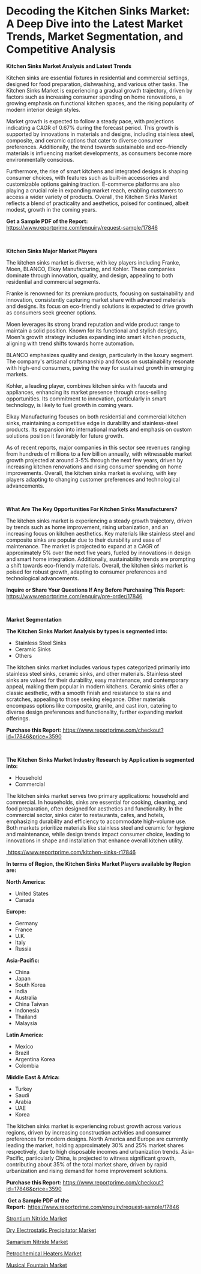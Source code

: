 <p><h1>Decoding the Kitchen Sinks Market: A Deep Dive into the Latest Market Trends, Market Segmentation, and Competitive Analysis</h1></p><p><strong>Kitchen Sinks Market Analysis and Latest Trends</strong></p>
<p><p>Kitchen sinks are essential fixtures in residential and commercial settings, designed for food preparation, dishwashing, and various other tasks. The Kitchen Sinks Market is experiencing a gradual growth trajectory, driven by factors such as increasing consumer spending on home renovations, a growing emphasis on functional kitchen spaces, and the rising popularity of modern interior design styles.</p><p>Market growth is expected to follow a steady pace, with projections indicating a CAGR of 0.67% during the forecast period. This growth is supported by innovations in materials and designs, including stainless steel, composite, and ceramic options that cater to diverse consumer preferences. Additionally, the trend towards sustainable and eco-friendly materials is influencing market developments, as consumers become more environmentally conscious.</p><p>Furthermore, the rise of smart kitchens and integrated designs is shaping consumer choices, with features such as built-in accessories and customizable options gaining traction. E-commerce platforms are also playing a crucial role in expanding market reach, enabling customers to access a wider variety of products. Overall, the Kitchen Sinks Market reflects a blend of practicality and aesthetics, poised for continued, albeit modest, growth in the coming years.</p></p>
<p><strong>Get a Sample PDF of the Report:&nbsp;</strong> <a href="https://www.reportprime.com/enquiry/request-sample/17846?utm_campaign=1130&utm_medium=2&utm_source=Github&utm_content=ia&utm_term=20112024&utm_id=kitchen-sinks">https://www.reportprime.com/enquiry/request-sample/17846</a></p>
<p>&nbsp;</p>
<p><strong>Kitchen Sinks Major Market Players</strong></p>
<p><p>The kitchen sinks market is diverse, with key players including Franke, Moen, BLANCO, Elkay Manufacturing, and Kohler. These companies dominate through innovation, quality, and design, appealing to both residential and commercial segments.</p><p>Franke is renowned for its premium products, focusing on sustainability and innovation, consistently capturing market share with advanced materials and designs. Its focus on eco-friendly solutions is expected to drive growth as consumers seek greener options.</p><p>Moen leverages its strong brand reputation and wide product range to maintain a solid position. Known for its functional and stylish designs, Moen's growth strategy includes expanding into smart kitchen products, aligning with trend shifts towards home automation.</p><p>BLANCO emphasizes quality and design, particularly in the luxury segment. The company's artisanal craftsmanship and focus on sustainability resonate with high-end consumers, paving the way for sustained growth in emerging markets.</p><p>Kohler, a leading player, combines kitchen sinks with faucets and appliances, enhancing its market presence through cross-selling opportunities. Its commitment to innovation, particularly in smart technology, is likely to fuel growth in coming years.</p><p>Elkay Manufacturing focuses on both residential and commercial kitchen sinks, maintaining a competitive edge in durability and stainless-steel products. Its expansion into international markets and emphasis on custom solutions position it favorably for future growth.</p><p>As of recent reports, major companies in this sector see revenues ranging from hundreds of millions to a few billion annually, with witnessable market growth projected at around 3-5% through the next few years, driven by increasing kitchen renovations and rising consumer spending on home improvements. Overall, the kitchen sinks market is evolving, with key players adapting to changing customer preferences and technological advancements.</p></p>
<p>&nbsp;</p>
<p><strong>What Are The Key Opportunities For Kitchen Sinks Manufacturers?</strong></p>
<p><p>The kitchen sinks market is experiencing a steady growth trajectory, driven by trends such as home improvement, rising urbanization, and an increasing focus on kitchen aesthetics. Key materials like stainless steel and composite sinks are popular due to their durability and ease of maintenance. The market is projected to expand at a CAGR of approximately 5% over the next five years, fueled by innovations in design and smart home integration. Additionally, sustainability trends are prompting a shift towards eco-friendly materials. Overall, the kitchen sinks market is poised for robust growth, adapting to consumer preferences and technological advancements.</p></p>
<p><strong>Inquire or Share Your Questions If Any Before Purchasing This Report:</strong> <a href="https://www.reportprime.com/enquiry/pre-order/17846?utm_campaign=1130&utm_medium=2&utm_source=Github&utm_content=ia&utm_term=20112024&utm_id=kitchen-sinks">https://www.reportprime.com/enquiry/pre-order/17846</a></p>
<p>&nbsp;</p>
<p><strong>Market Segmentation</strong></p>
<p><strong>The Kitchen Sinks Market Analysis by types is segmented into:</strong></p>
<p><ul><li>Stainless Steel Sinks</li><li>Ceramic Sinks</li><li>Others</li></ul></p>
<p><p>The kitchen sinks market includes various types categorized primarily into stainless steel sinks, ceramic sinks, and other materials. Stainless steel sinks are valued for their durability, easy maintenance, and contemporary appeal, making them popular in modern kitchens. Ceramic sinks offer a classic aesthetic, with a smooth finish and resistance to stains and scratches, appealing to those seeking elegance. Other materials encompass options like composite, granite, and cast iron, catering to diverse design preferences and functionality, further expanding market offerings.</p></p>
<p><strong>Purchase this Report:&nbsp;</strong><a href="https://www.reportprime.com/checkout?id=17846&price=3590&utm_campaign=1130&utm_medium=2&utm_source=Github&utm_content=ia&utm_term=20112024&utm_id=kitchen-sinks">https://www.reportprime.com/checkout?id=17846&price=3590</a></p>
<p>&nbsp;</p>
<p><strong>The Kitchen Sinks Market Industry Research by Application is segmented into:</strong></p>
<p><ul><li>Household</li><li>Commercial</li></ul></p>
<p><p>The kitchen sinks market serves two primary applications: household and commercial. In households, sinks are essential for cooking, cleaning, and food preparation, often designed for aesthetics and functionality. In the commercial sector, sinks cater to restaurants, cafes, and hotels, emphasizing durability and efficiency to accommodate high-volume use. Both markets prioritize materials like stainless steel and ceramic for hygiene and maintenance, while design trends impact consumer choice, leading to innovations in shape and installation that enhance overall kitchen utility.</p></p>
<p><a href="https://www.reportprime.com/kitchen-sinks-r17846?utm_campaign=1130&utm_medium=2&utm_source=Github&utm_content=ia&utm_term=20112024&utm_id=kitchen-sinks">&nbsp;https://www.reportprime.com/kitchen-sinks-r17846</a></p>
<p><strong>In terms of Region, the Kitchen Sinks Market Players available by Region are:</strong></p>
<p>
    <p> <strong> North America: </strong>
        <ul>
            <li>United States</li>
            <li>Canada</li>
        </ul>
        </p> 
    <p> <strong> Europe: </strong>
        <ul>
            <li>Germany</li>
            <li>France</li>
            <li>U.K.</li>
            <li>Italy</li>
            <li>Russia</li>
        </ul>
        </p> 
    <p> <strong> Asia-Pacific: </strong>
        <ul>
            <li>China</li>
            <li>Japan</li>
            <li>South Korea</li>
            <li>India</li>
            <li>Australia</li>
            <li>China Taiwan</li>
            <li>Indonesia</li>
            <li>Thailand</li>
            <li>Malaysia</li>
        </ul>
        </p> 
    <p> <strong> Latin America: </strong>
        <ul>
            <li>Mexico</li>
            <li>Brazil</li>
            <li>Argentina Korea</li>
            <li>Colombia</li>
        </ul>
        </p> 
    <p> <strong> Middle East & Africa: </strong>
        <ul>
            <li>Turkey</li>
            <li>Saudi</li>
            <li>Arabia</li>
            <li>UAE</li>
            <li>Korea</li>
        </ul>
    </p>
    </p>
<p><p>The kitchen sinks market is experiencing robust growth across various regions, driven by increasing construction activities and consumer preferences for modern designs. North America and Europe are currently leading the market, holding approximately 30% and 25% market shares respectively, due to high disposable incomes and urbanization trends. Asia-Pacific, particularly China, is projected to witness significant growth, contributing about 35% of the total market share, driven by rapid urbanization and rising demand for home improvement solutions.</p></p>
<p><strong>Purchase this Report: </strong><a href="https://www.reportprime.com/checkout?id=17846&price=3590&utm_campaign=1130&utm_medium=2&utm_source=Github&utm_content=ia&utm_term=20112024&utm_id=kitchen-sinks">https://www.reportprime.com/checkout?id=17846&price=3590</a></p>
<p>&nbsp;<strong>Get a Sample PDF of the Report:&nbsp;&nbsp;</strong><a href="https://www.reportprime.com/enquiry/request-sample/17846?utm_campaign=1130&utm_medium=2&utm_source=Github&utm_content=ia&utm_term=20112024&utm_id=kitchen-sinks">https://www.reportprime.com/enquiry/request-sample/17846</a></p>
<p><strong></strong></p>
<p><p><a href="https://issuu.com/reportprime-2/docs/strontium-nitride-market-size-2030._85aa9a4fd55e72?utm_campaign=1130&utm_medium=2&utm_source=Github&utm_content=ia&utm_term=20112024&utm_id=kitchen-sinks">Strontium Nitride Market</a></p><p><a href="https://www.linkedin.com/pulse/global-dry-electrostatic-precipitator-market-product-types-applications-oe6ne?utm_campaign=1130&utm_medium=2&utm_source=Github&utm_content=ia&utm_term=20112024&utm_id=kitchen-sinks">Dry Electrostatic Precipitator Market</a></p><p><a href="https://issuu.com/reportprime-2/docs/samarium-nitride-market-size-2030.p_5303a9d353fae3?utm_campaign=1130&utm_medium=2&utm_source=Github&utm_content=ia&utm_term=20112024&utm_id=kitchen-sinks">Samarium Nitride Market</a></p><p><a href="https://www.linkedin.com/pulse/investment-opportunities-petrochemical-heaters-sector-risk-ualoe?utm_campaign=1130&utm_medium=2&utm_source=Github&utm_content=ia&utm_term=20112024&utm_id=kitchen-sinks">Petrochemical Heaters Market</a></p><p><a href="https://www.linkedin.com/pulse/navigating-global-musical-fountain-market-from-trends-strategy-ijo9e?utm_campaign=1130&utm_medium=2&utm_source=Github&utm_content=ia&utm_term=20112024&utm_id=kitchen-sinks">Musical Fountain Market</a></p></p>